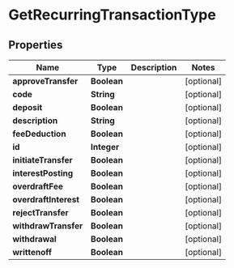 

# GetRecurringTransactionType


## Properties

| Name | Type | Description | Notes |
|------------ | ------------- | ------------- | -------------|
|**approveTransfer** | **Boolean** |  |  [optional] |
|**code** | **String** |  |  [optional] |
|**deposit** | **Boolean** |  |  [optional] |
|**description** | **String** |  |  [optional] |
|**feeDeduction** | **Boolean** |  |  [optional] |
|**id** | **Integer** |  |  [optional] |
|**initiateTransfer** | **Boolean** |  |  [optional] |
|**interestPosting** | **Boolean** |  |  [optional] |
|**overdraftFee** | **Boolean** |  |  [optional] |
|**overdraftInterest** | **Boolean** |  |  [optional] |
|**rejectTransfer** | **Boolean** |  |  [optional] |
|**withdrawTransfer** | **Boolean** |  |  [optional] |
|**withdrawal** | **Boolean** |  |  [optional] |
|**writtenoff** | **Boolean** |  |  [optional] |



